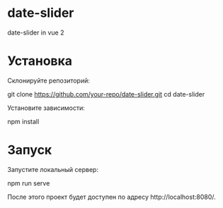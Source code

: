 # date-slider

date-slider in vue 2

# Установка

Склонируйте репозиторий:

git clone https://github.com/your-repo/date-slider.git
cd date-slider

Установите зависимости:

npm install


# Запуск

Запустите локальный сервер:

npm run serve

После этого проект будет доступен по адресу http://localhost:8080/.
